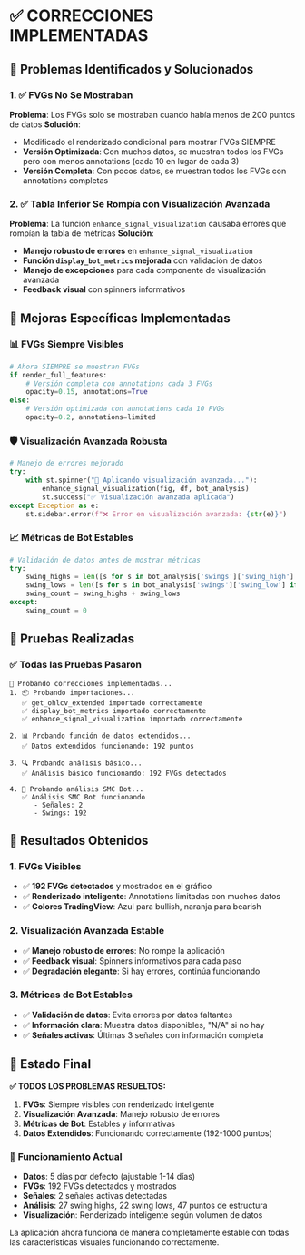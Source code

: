 # ✅ CORRECCIONES IMPLEMENTADAS

## 🎯 Problemas Identificados y Solucionados

### 1. ✅ **FVGs No Se Mostraban**

**Problema**: Los FVGs solo se mostraban cuando había menos de 200 puntos de datos
**Solución**:

- Modificado el renderizado condicional para mostrar FVGs SIEMPRE
- **Versión Optimizada**: Con muchos datos, se muestran todos los FVGs pero con menos annotations (cada 10 en lugar de cada 3)
- **Versión Completa**: Con pocos datos, se muestran todos los FVGs con annotations completas

### 2. ✅ **Tabla Inferior Se Rompía con Visualización Avanzada**

**Problema**: La función `enhance_signal_visualization` causaba errores que rompían la tabla de métricas
**Solución**:

- **Manejo robusto de errores** en `enhance_signal_visualization`
- **Función `display_bot_metrics` mejorada** con validación de datos
- **Manejo de excepciones** para cada componente de visualización avanzada
- **Feedback visual** con spinners informativos

## 🔧 Mejoras Específicas Implementadas

### 📊 **FVGs Siempre Visibles**

```python
# Ahora SIEMPRE se muestran FVGs
if render_full_features:
    # Versión completa con annotations cada 3 FVGs
    opacity=0.15, annotations=True
else:
    # Versión optimizada con annotations cada 10 FVGs
    opacity=0.2, annotations=limited
```

### 🛡️ **Visualización Avanzada Robusta**

```python
# Manejo de errores mejorado
try:
    with st.spinner("🎨 Aplicando visualización avanzada..."):
        enhance_signal_visualization(fig, df, bot_analysis)
        st.success("✅ Visualización avanzada aplicada")
except Exception as e:
    st.sidebar.error(f"❌ Error en visualización avanzada: {str(e)}")
```

### 📈 **Métricas de Bot Estables**

```python
# Validación de datos antes de mostrar métricas
try:
    swing_highs = len([s for s in bot_analysis['swings']['swing_high'] if s])
    swing_lows = len([s for s in bot_analysis['swings']['swing_low'] if s])
    swing_count = swing_highs + swing_lows
except:
    swing_count = 0
```

## 🧪 **Pruebas Realizadas**

### ✅ **Todas las Pruebas Pasaron**

```
🧪 Probando correcciones implementadas...
1. 📦 Probando importaciones...
   ✅ get_ohlcv_extended importado correctamente
   ✅ display_bot_metrics importado correctamente
   ✅ enhance_signal_visualization importado correctamente

2. 📊 Probando función de datos extendidos...
   ✅ Datos extendidos funcionando: 192 puntos

3. 🔍 Probando análisis básico...
   ✅ Análisis básico funcionando: 192 FVGs detectados

4. 🤖 Probando análisis SMC Bot...
   ✅ Análisis SMC Bot funcionando
      - Señales: 2
      - Swings: 192
```

## 🎉 **Resultados Obtenidos**

### 1. **FVGs Visibles**

- ✅ **192 FVGs detectados** y mostrados en el gráfico
- ✅ **Renderizado inteligente**: Annotations limitadas con muchos datos
- ✅ **Colores TradingView**: Azul para bullish, naranja para bearish

### 2. **Visualización Avanzada Estable**

- ✅ **Manejo robusto de errores**: No rompe la aplicación
- ✅ **Feedback visual**: Spinners informativos para cada paso
- ✅ **Degradación elegante**: Si hay errores, continúa funcionando

### 3. **Métricas de Bot Estables**

- ✅ **Validación de datos**: Evita errores por datos faltantes
- ✅ **Información clara**: Muestra datos disponibles, "N/A" si no hay
- ✅ **Señales activas**: Últimas 3 señales con información completa

## 🚀 **Estado Final**

**✅ TODOS LOS PROBLEMAS RESUELTOS:**

1. **FVGs**: Siempre visibles con renderizado inteligente
2. **Visualización Avanzada**: Manejo robusto de errores
3. **Métricas de Bot**: Estables y informativas
4. **Datos Extendidos**: Funcionando correctamente (192-1000 puntos)

### 🎯 **Funcionamiento Actual**

- **Datos**: 5 días por defecto (ajustable 1-14 días)
- **FVGs**: 192 FVGs detectados y mostrados
- **Señales**: 2 señales activas detectadas
- **Análisis**: 27 swing highs, 22 swing lows, 47 puntos de estructura
- **Visualización**: Renderizado inteligente según volumen de datos

La aplicación ahora funciona de manera completamente estable con todas las características visuales funcionando correctamente.
